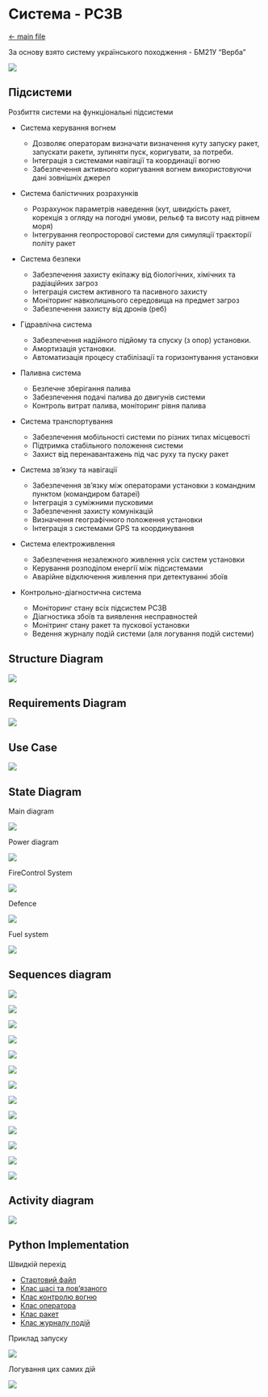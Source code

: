 # Система - РСЗВ

[<- main file](../labs/)

За основу взято систему українського походження - БМ21У “Верба” 

![](assets/Pasted%20image%2020240624163247.png)

## Підсистеми

Розбиття системи на функціональні підсистеми

- Система керування вогнем
	- Дозволяє операторам визначати визначення куту запуску ракет, запускати ракети, зупиняти пуск, коригувати, за потреби. 
	- Інтеграція з системами навігації та координації вогню
	- Забезпечення активного коригування вогнем використовуючи дані зовнішніх джерел

- Система балістичних розрахунків
	- Розрахунок параметрів наведення (кут, швидкість ракет, корекція з огляду на погодні умови, рельєф та висоту над рівнем моря)
	- Інтегрування геопросторової системи для симуляції траєкторії політу ракет 

- Система безпеки
	- Забезпечення захисту екіпажу від біологічних, хімічних та радіаційних загроз
	- Інтеграція систем активного та пасивного захисту
	- Моніторинг навколишнього середовища на предмет загроз
	- Забезпечення захисту від дронів (реб)

- Гідравлічна система
	- Забезпечення надійного підйому та спуску (з опор) установки. 
	- Амортизація установки.
	- Автоматизація процесу стабілізації та горизонтування установки

- Паливна система
	- Безпечне зберігання палива
	- Забезпечення подачі палива до двигунів системи
	- Контроль витрат палива, моніторинг рівня палива

- Система транспортування
	- Забезпечення мобільності системи по різних типах місцевості
	- Підтримка стабільного положення системи
	- Захист від перенавантажень під час руху та пуску ракет

- Система звʼязку та навігації
	- Забезпечення звʼязку між операторами установки з командним пунктом (командиром батареї)
	- Інтеграція з суміжними пусковими
	- Забезпечення захисту комунікацій
	- Визначення географічного положення установки
	- Інтеграція з системами GPS та координування

- Система електроживлення
	- Забезпечення незалежного живлення усіх систем установки
	- Керування розподілом енергії між підсистемами
	- Аварійне відключення живлення при детектуванні збоїв

- Контрольно-діагностична система
	- Моніторинг стану всіх підсистем РСЗВ
	- Діагностика збоїв та виявлення несправностей
	- Монітринг стану ракет та пускової установки 
	- Ведення журналу подій системи (аля логування подій системи) 


##  Structure Diagram

![](assets/sysml.png)


## Requirements Diagram

![](assets/reqd.png)

## Use Case

![](assets/uml.png)


## State Diagram

Main diagram

![](assets/State.png)

Power diagram

![](assets/state_power.png)

FireControl System

![](assets/state_firecontrol.png)


Defence

![](assets/state_def.png)

Fuel system

![](assets/state_fuel.png)


## Sequences diagram

![](assets/seq_main.png)

![](assets/seq_start.png)

![](assets/seq_hydravlics.png)

![](assets/seq_diagnostic.png)

![](assets/seq_panorama.png)

![](assets/seq_kyt.png)

![](assets/seq_firetype.png)

![](assets/seq_rockets.png)


![](assets/seq_firemode.png)

![](assets/seq_fiire.png)

![](assets/seq_fiirestop.png)

![](assets/seq_firemodeoff.png)

![](assets/seq_stop.png)

## Activity diagram

![](assets/activity.png)

## Python Implementation

Швидкій перехід
- [Стартовий файл](src/main.py)
- [Клас шасі та повʼязаного](src/Vehicle.py)
- [Клас контролю вогню](src/FireControl.py)
- [Клас оператора](src/Operator.py)
- [Клас ракет](src/Missile.py)
- [Клас журналу подій](src/EventLog.py)

Приклад запуску

![](assets/Pasted%20image%2020240629140005.png)

Логування цих самих дій

![](assets/Pasted%20image%2020240629135952.png)


